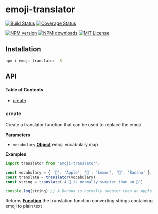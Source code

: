 # emoji-translator

[![Build Status][circleci-image]][circleci-url]
[![Coverage Status][coverage-image]][coverage-url]

[![NPM version][npm-version-image]][npm-url]
[![NPM downloads][npm-downloads-image]][npm-url]
[![MIT License][license-image]][license-url]

## Installation

```bash
npm i emoji-translator -S
```

[circleci-image]: https://circleci.com/gh/dreipol/emoji-translator/tree/master.svg?style=svg&circle-token=5ee9ebf20f91a9649943da08292d457b3776051a

[circleci-url]: https://circleci.com/gh/dreipol/emoji-translator/tree/master

[license-image]: http://img.shields.io/badge/license-MIT-000000.svg?style=flat-square

[license-url]: LICENSE

[npm-version-image]: http://img.shields.io/npm/v/emoji-translator.svg?style=flat-square

[npm-downloads-image]: http://img.shields.io/npm/dm/emoji-translator.svg?style=flat-square

[npm-url]: https://npmjs.org/package/emoji-translator

[coverage-image]: https://img.shields.io/coveralls/dreipol/emoji-translator/master.svg?style=flat-square

[coverage-url]: https://coveralls.io/r/dreipol/emoji-translator/?branch=master

## API

<!-- Generated by documentation.js. Update this documentation by updating the source code. -->

#### Table of Contents

-   [create](#create)

### create

Create a translator function that can be used to replace the emoji

**Parameters**

-   `vocabulary` **[Object](https://developer.mozilla.org/docs/Web/JavaScript/Reference/Global_Objects/Object)** emoji vocabulary map

**Examples**

```javascript
import translator from 'emoji-translator';

const vocabulary = { '🍏': 'Apple', '🍋': 'Lemon', '🍌': 'Banana' };
const translate = translator(vocabulary)
const string = translate('A 🍌 is normally sweeter than an 🍏')

console.log(string) // A Banana is normally sweeter than an Apple
```

Returns **[Function](https://developer.mozilla.org/docs/Web/JavaScript/Reference/Statements/function)** the translation function converting strings containing emoji to plain text
